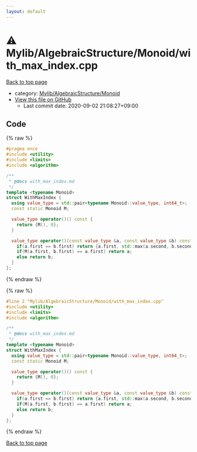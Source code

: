 ```yaml
---
layout: default
---
```


<!-- mathjax config similar to math.stackexchange -->
<script type="text/javascript" async
  src="https://cdnjs.cloudflare.com/ajax/libs/mathjax/2.7.5/MathJax.js?config=TeX-MML-AM_CHTML">
</script>
<script type="text/x-mathjax-config">
  MathJax.Hub.Config({
    TeX: { equationNumbers: { autoNumber: "AMS" }},
    tex2jax: {
      inlineMath: [ ['$','$'] ],
      processEscapes: true
    },
    "HTML-CSS": { matchFontHeight: false },
    displayAlign: "left",
    displayIndent: "2em"
  });
</script>

<script type="text/javascript" src="https://cdnjs.cloudflare.com/ajax/libs/jquery/3.4.1/jquery.min.js"></script>
<script src="https://cdn.jsdelivr.net/npm/jquery-balloon-js@1.1.2/jquery.balloon.min.js" integrity="sha256-ZEYs9VrgAeNuPvs15E39OsyOJaIkXEEt10fzxJ20+2I=" crossorigin="anonymous"></script>
<script type="text/javascript" src="../../../../assets/js/copy-button.js"></script>
<link rel="stylesheet" href="../../../../assets/css/copy-button.css" />


# :warning: Mylib/AlgebraicStructure/Monoid/with_max_index.cpp

<a href="../../../../index.html">Back to top page</a>

* category: <a href="../../../../index.html#b9ce8b1117f3871719e4d3859e7574c9">Mylib/AlgebraicStructure/Monoid</a>
* <a href="{{ site.github.repository_url }}/blob/master/Mylib/AlgebraicStructure/Monoid/with_max_index.cpp">View this file on GitHub</a>
    - Last commit date: 2020-09-02 21:08:27+09:00




## Code

<a id="unbundled"></a>
{% raw %}
```cpp
#pragma once
#include <utility>
#include <limits>
#include <algorithm>

/**
 * @docs with_max_index.md
 */
template <typename Monoid>
struct WithMaxIndex {
  using value_type = std::pair<typename Monoid::value_type, int64_t>;
  const static Monoid M;

  value_type operator()() const {
    return {M(), 0};
  }

  value_type operator()(const value_type &a, const value_type &b) const {
    if(a.first == b.first) return {a.first, std::max(a.second, b.second)};
    if(M(a.first, b.first) == a.first) return a;
    else return b;
  }
};

```
{% endraw %}

<a id="bundled"></a>
{% raw %}
```cpp
#line 2 "Mylib/AlgebraicStructure/Monoid/with_max_index.cpp"
#include <utility>
#include <limits>
#include <algorithm>

/**
 * @docs with_max_index.md
 */
template <typename Monoid>
struct WithMaxIndex {
  using value_type = std::pair<typename Monoid::value_type, int64_t>;
  const static Monoid M;

  value_type operator()() const {
    return {M(), 0};
  }

  value_type operator()(const value_type &a, const value_type &b) const {
    if(a.first == b.first) return {a.first, std::max(a.second, b.second)};
    if(M(a.first, b.first) == a.first) return a;
    else return b;
  }
};

```
{% endraw %}

<a href="../../../../index.html">Back to top page</a>

